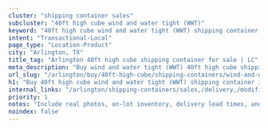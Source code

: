 ```yaml
---
cluster: "shipping container sales"
subcluster: "40ft high cube wind and water tight (WWT)"
keyword: "40ft high cube wind and water tight (WWT) shipping container for sale Arlington, TX"
intent: "Transactional-Local"
page_type: "Location-Product"
city: "Arlington, TX"
title_tag: "Arlington 40ft high cube shipping container for sale | LC"
meta_description: "Buy wind and water tight (WWT) 40ft high cube shipping container sale with local delivery in Arlington, TX. LC Container — local Since 2003. Request a fast quote today."
url_slug: "/arlington/buy/40ft-high-cube/shipping-containers/wind-and-water-tight-wwt"
h1: "Buy 40ft high cube wind and water tight (WWT) shipping container in Arlington"
internal_links: "/arlington/shipping-containers/sales,/delivery,/modifications"
priority: 1
notes: "Include real photos, on-lot inventory, delivery lead times, and financing info."
noindex: false
---
```


<!-- TODO: Add unique city/inventory copy, images, and internal links here. -->

